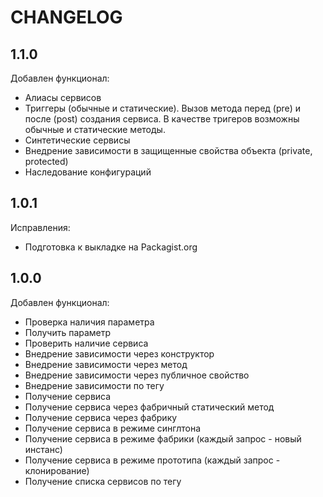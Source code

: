 CHANGELOG
=========

1.1.0
-----

Добавлен функционал:
 * Алиасы сервисов
 * Триггеры (обычные и статические). Вызов метода перед (pre) и после (post)
   создания сервиса. В качестве тригеров возможны обычные и статические методы.
 * Синтетические сервисы
 * Внедрение зависимости в защищенные свойства объекта (private, protected)
 * Наследование конфигураций

1.0.1
-----

Исправления:
 * Подготовка к выкладке на Packagist.org

1.0.0
-----

Добавлен функционал:
 * Проверка наличия параметра
 * Получить параметр
 * Проверить наличие сервиса
 * Внедрение зависимости через конструктор
 * Внедрение зависимости через метод
 * Внедрение зависимости через публичное свойство
 * Внедрение зависимости по тегу
 * Получение сервиса
 * Получение сервиса через фабричный статический метод
 * Получение сервиса через фабрику
 * Получение сервиса в режиме синглтона
 * Получение сервиса в режиме фабрики (каждый запрос - новый инстанс)
 * Получение сервиса в режиме прототипа (каждый запрос - клонирование)
 * Получение списка сервисов по тегу
